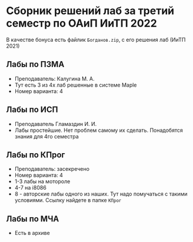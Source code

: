 # Сборник решений лаб за третий семестр по ОАиП ИиТП 2022

В качестве бонуса есть файлик `Богданов.zip`, с его решения лаб (ИиТП 2021)

## Лабы по ПЗМА
- Преподаватель: Калугина М. А.
- Тут есть 3 из 4х лаб решенные в системе Maple
- Номер варианта: 4

## Лабы по ИСП
- Преподаватель Гламаздин И. И.
- Лабы простейшие. Нет проблем самому их сделать. Понадобятся знания для 4го семестра

## Лабы по КПрог
- Преподаватель: засекречено
- Номер варианта: 4
- 1-3 лабы на мотороле
- 4-7 на i8086
- 8 - авторские лабы одного из наших. Тут надо помучаться с такими условиями. Ссылку найдете в папке `КПрог`

## Лабы по МЧА
- Есть в архиве